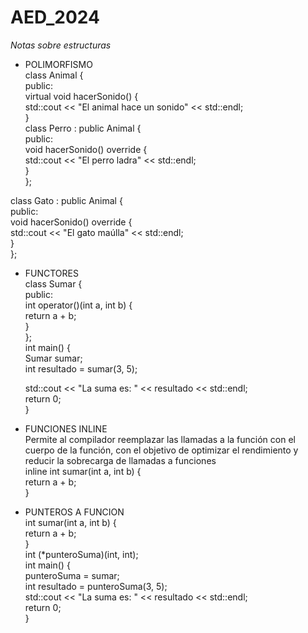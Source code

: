 # AED_2024  

*Notas sobre estructuras*  
- POLIMORFISMO  
  class Animal {  
public:  
    virtual void hacerSonido() {  
        std::cout << "El animal hace un sonido" << std::endl;  
    }  
class Perro : public Animal {  
public:  
    void hacerSonido() override {  
        std::cout << "El perro ladra" << std::endl;  
    }  
};  

class Gato : public Animal {  
public:  
    void hacerSonido() override {  
        std::cout << "El gato maúlla" << std::endl;  
    }  
};  
- FUNCTORES  
class Sumar {  
public:  
    int operator()(int a, int b) {  
        return a + b;  
    }  
};  
int main() {  
    Sumar sumar;  
    int resultado = sumar(3, 5);  

    std::cout << "La suma es: " << resultado << std::endl;  
    return 0;  
}  
- FUNCIONES INLINE  
  Permite al compilador reemplazar las llamadas a la función con el cuerpo de la función, con el objetivo de optimizar el rendimiento y reducir la sobrecarga de llamadas a funciones  
inline int sumar(int a, int b) {  
    return a + b;  
}  
- PUNTEROS A FUNCION  
int sumar(int a, int b) {  
    return a + b;  
}  
int (*punteroSuma)(int, int);  
int main() {  
    punteroSuma = sumar;  
    int resultado = punteroSuma(3, 5);  
    std::cout << "La suma es: " << resultado << std::endl;  
    return 0;  
}  


